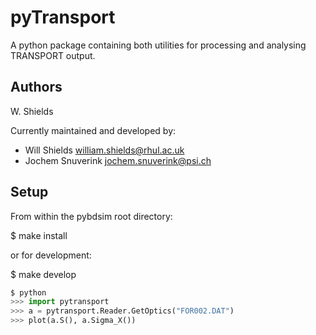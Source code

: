 # pyTransport

A python package containing both utilities for processing and analysing TRANSPORT output.

## Authors

W. Shields

Currently maintained and developed by:

* Will Shields          <william.shields@rhul.ac.uk>
* Jochem Snuverink      <jochem.snuverink@psi.ch>

## Setup

From within the pybdsim root directory:

$ make install

or for development:

$ make develop


```python
$ python
>>> import pytransport
>>> a = pytransport.Reader.GetOptics("FOR002.DAT")
>>> plot(a.S(), a.Sigma_X())
```
